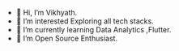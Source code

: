 - 👋 Hi, I’m Vikhyath.
- 👀 I’m interested Exploring all tech stacks.
- 🌱 I’m currently learning Data Analytics ,Flutter.
- 💞️ I’m Open Source Enthusiast.

<!---
Vikhyath6023/Vikhyath6023 is a ✨ special ✨ repository because its `README.md` (this file) appears on your GitHub profile.
You can click the Preview link to take a look at your changes.
--->
